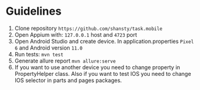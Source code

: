 # Guidelines
1. Clone repository
`https://github.com/shansty/task.mobile`
2. Open Appium with:
   `127.0.0.1` host and `4723` port
3. Open Android Studio and create device. In application.properties `Pixel 6` and Android version `11.0`
4. Run tests:
   `mvn test`
5. Generate allure report
   `mvn allure:serve`
6. If you want to use another device you need to change property in PropertyHelper class. Also if you want to test IOS you need to change IOS selector in parts and pages packages.